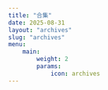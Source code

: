 ```yaml
---
title: "合集"
date: 2025-08-31
layout: "archives"
slug: "archives"
menu:
    main:
        weight: 2
        params: 
            icon: archives
---
```

